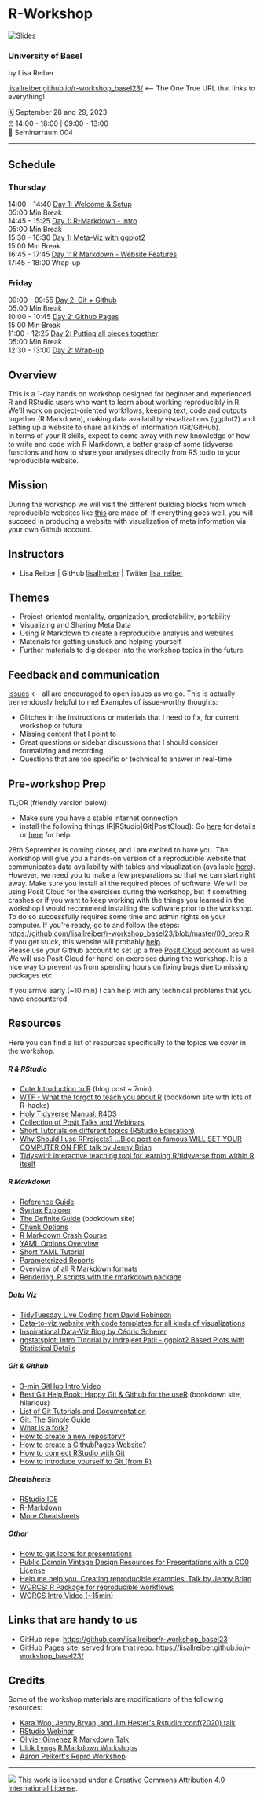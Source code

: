 # R-Workshop

[![Slides](https://img.shields.io/badge/workshop_slides-get-008900?style=flat&labelColor=black)](https://github.com/lisallreiber/r-workshop_basel23/raw/main/assets/slides/00_R-Workshop.pdf)

### University of Basel

by Lisa Reiber

[lisallreiber.github.io/r-workshop_basel23/](https://lisallreiber.github.io/r-workshop_basel23) \<-- The One True URL that links to everything!

:spiral_calendar: September 28 and 29, 2023\
:alarm_clock: 14:00 - 18:00 \| 09:00 - 13:00\
:hotel: Seminarraum 004

------------------------------------------------------------------------

## Schedule

### Thursday

14:00 - 14:40 [Day 1: Welcome & Setup](https://lisallreiber.github.io/r-workshop_basel23/day1_1)\
05:00 Min Break\
14:45 - 15:25 [Day 1: R-Markdown - Intro](https://lisallreiber.github.io/r-workshop_basel23/day1_2)\
05:00 Min Break\
15:30 - 16:30 [Day 1: Meta-Viz with ggplot2](https://lisallreiber.github.io/r-workshop_basel23/day1_3)\
15:00 Min Break\
16:45 - 17:45 [Day 1: R Markdown - Website Features](https://lisallreiber.github.io/r-workshop_basel23/day1_4)\
17:45 - 18:00 Wrap-up

### Friday

09:00 - 09:55 [Day 2: Git + Github](https://lisallreiber.github.io/r-workshop_basel23/day2_1)\
05:00 Min Break\
10:00 - 10:45 [Day 2: Github Pages](https://lisallreiber.github.io/r-workshop_basel23/day2_1)\
15:00 Min Break\
11:00 - 12:25 [Day 2: Putting all pieces together](https://lisallreiber.github.io/r-workshop_basel23/day2_2)\
05:00 Min Break\
12:30 - 13:00 [Day 2: Wrap-up](Nhttps://lisallreiber.github.io/r-workshop_basel23/day2_2)

## Overview

This is a 1-day hands on workshop designed for beginner and experienced R and RStudio users who want to learn about working reproducibly in R. We'll work on project-oriented workflows, keeping text, code and outputs together (R Markdown), making data availability visualizations (ggplot2) and setting up a website to share all kinds of information (Git/GitHub).\
In terms of your R skills, expect to come away with new knowledge of how to write and code with R Markdown, a better grasp of some tidyverse functions and how to share your analyses directly from RS      tudio to your reproducible website.

## Mission

During the workshop we will visit the different building blocks from which reproducible websites like [this](https://lisallreiber.github.io/GeneAnalysis/p1_0101_describe_plots.html) are made of. If everything goes well, you will succeed in producing a website with visualization of meta information via your own Github account.

## Instructors

-   Lisa Reiber \| GitHub [lisallreiber](https://github.com/lisallreiber) \| Twitter [lisa_reiber](https://twitter.com/lisa_reiber)

## Themes

-   Project-oriented mentality, organization, predictability, portability
-   Visualizing and Sharing Meta Data
-   Using R Markdown to create a reproducible analysis and websites
-   Materials for getting unstuck and helping yourself
-   Further materials to dig deeper into the workshop topics in the future

## Feedback and communication

[Issues](https://github.com/lisallreiber/r-workshop_basel23/issues) \<-- all are encouraged to open issues as we go. This is actually tremendously helpful to me! Examples of issue-worthy thoughts:

-   Glitches in the instructions or materials that I need to fix, for current workshop or future
-   Missing content that I point to
-   Great questions or sidebar discussions that I should consider formalizing and recording
-   Questions that are too specific or technical to answer in real-time

## Pre-workshop Prep

TL;DR (friendly version below):

-   Make sure you have a stable internet connection
-   install the following things (R\|RStudio\|Git\|PositCloud): Go [here](https://github.com/lisallreiber/r-workshop_basel23/blob/master/00_prep.R) for details or [here](https://happygitwithr.com/workshops.html#pre-workshop-set-up) for help.

28th September is coming closer, and I am excited to have you. The workshop will give you a hands-on version of a reproducible website that communicates data availability with tables and visualization (available [here](https://lisallreiber.github.io/GeneAnalysis/p1_0101_describe_plots.html)).\
However, we need you to make a few preparations so that we can start right away. Make sure you install all the required pieces of software. We will be using Posit Cloud for the exercises during the workshop, but if something crashes or if you want to keep working with the things you learned in the workshop I would recommend installing the software prior to the workshop. To do so successfully requires some time and admin rights on your computer. If you're ready, go to and follow the steps: <https://github.com/lisallreiber/r-workshop_basel23/blob/master/00_prep.R> If you get stuck, this website will probably [help](https://happygitwithr.com/workshops.html#pre-workshop-set-up).\
Please use your Github account to set up a free [Posit Cloud](https://rstudio.cloud/plans/free) account as well. We will use Posit Cloud for hand-on exercises during the workshop. It is a nice way to prevent us from spending hours on fixing bugs due to missing packages etc.

If you arrive early (~10 min) I can help with any technical problems that you have encountered.


## Resources

Here you can find a list of resources specifically to the topics we cover in the workshop.

##### R & RStudio

-   [Cute Introduction to R](https://rforcats.net/) (blog post \~ 7min)
-   [WTF - What the forgot to teach you about R](https://rstats.wtf/) (bookdown site with lots of R-hacks)
-   [Holy Tidyverse Manual: R4DS](https://r4ds.hadley.nz/)
-   [Collection of Posit Talks and Webinars](https://posit.co/resources/videos/)
-   [Short Tutorials on different topics (RStudio Education)](https://posit.cloud/learn/primers)
-   [Why Should I use RProjects? ...Blog post on famous WILL SET YOUR COMPUTER ON FIRE talk by Jenny Brian](https://www.tidyverse.org/blog/2017/12/workflow-vs-script/)
-   [Tidyswirl: interactive teaching tool for learning R/tidyverse from within R itself](https://github.com/sysilviakim/swirl-tidy)

##### R Markdown

-   [Reference Guide](https://rstudio.com/wp-content/uploads/2015/03/rmarkdown-reference.pdf)
-   [Syntax Explorer](https://daringfireball.net/projects/markdown/dingus)
-   [The Definite Guide](https://bookdown.org/yihui/rmarkdown/) (bookdown site)
-   [Chunk Options](https://yihui.name/knitr/options/)
-   [R Markdown Crash Course](https://zsmith27.github.io/rmarkdown_crash-course/index.html)
-   [YAML Options Overview](https://zsmith27.github.io/rmarkdown_crash-course/lesson-4-yaml-headers.html)
-   [Short YAML Tutorial](https://zsmith27.github.io/rmarkdown_crash-course/lesson-4-yaml-headers.html)
-   [Parameterized Reports](https://zsmith27.github.io/rmarkdown_crash-course/lesson-7-parameterized-reports.html)
-   [Overview of all R Markdown formats](https://rmarkdown.rstudio.com/formats.html)
-   [Rendering .R scripts with the rmarkdown package](https://rmarkdown.rstudio.com/articles_report_from_r_script.html)

##### Data Viz

-   [TidyTuesday Live Coding from David Robinson](https://www.youtube.com/watch?v=WxKSauhOY4g)
-   [Data-to-viz website with code templates for all kinds of visualizations](https://www.data-to-viz.com/)
-   [Inspirational Data-Viz Blog by Cédric Scherer](https://www.cedricscherer.com/)
-   [ggstatsplot: Intro Tutorial by Indrajeet Patil - ggplot2 Based Plots with Statistical Details](https://indrajeetpatil.github.io/ggstatsplot_slides/slides/ggstatsplot_presentation.html#1)

##### Git & Github

-   [3-min GitHub Intro Video](https://www.youtube.com/watch?v=w3jLJU7DT5E)
-   [Best Git Help Book: Happy Git & Github for the useR](http://happygitwithr.com/) (bookdown site, hilarious)
-   [List of Git Tutorials and Documentation](https://git-scm.com/doc/ext)
-   [Git: The Simple Guide](https://rogerdudler.github.io/git-guide/index.html)
-   [What is a fork?](https://docs.github.com/en/github/getting-started-with-github/fork-a-repo)
-   [How to create a new repository?](https://docs.github.com/en/github/getting-started-with-github/create-a-repo)
-   [How to create a GithubPages Website?](https://docs.github.com/en/github/working-with-github-pages/creating-a-github-pages-site)
-   [How to connect RStudio with Git](https://happygitwithr.com/new-github-first.html)
-   [How to introduce yourself to Git (from R)](https://happygitwithr.com/hello-git.html)

##### Cheatsheets

-   [RStudio IDE](https://rstudio.github.io/cheatsheets/rstudio-ide.pdf)
-   [R-Markdown](https://raw.githubusercontent.com/rstudio/cheatsheets/master/rmarkdown-2.0.pdf)
-   [More Cheatsheets](https://posit.cloud/learn/cheat-sheets)

##### Other

-   [How to get Icons for presentations](https://www.iconsdb.com)
-   [Public Domain Vintage Design Resources for Presentations with a CC0 License](https://www.rawpixel.com/category/53/public-domain?filter=all&sort=trending)
-   [Help me help you. Creating reproducible examples: Talk by Jenny Brian](https://rstudio.com/resources/webinars/help-me-help-you-creating-reproducible-examples/)
-   [WORCS: R Package for reproducible workflows](https://github.com/cjvanlissa/worcs)
-   [WORCS Intro Video (~15min)](https://www.youtube.com/watch?v=uzjpN_yFeUU)

## Links that are handy to us

-   GitHub repo: <https://github.com/lisallreiber/r-workshop_basel23>
-   GitHub Pages site, served from that repo: <https://lisallreiber.github.io/r-workshop_basel23/>

## Credits

Some of the workshop materials are modifications of the following resources:

-   [Kara Woo, Jenny Bryan, and Jim Hester's Rstudio::conf(2020) talk](https://github.com/rstudio-conf-2020/what-they-forgot)
-   [RStudio Webinar](https://rstudio.com/resources/webinars/rstudio-cloud-in-the-classroom/)
-   [Olivier Gimenez](https://oliviergimenez.github.io) [R Markdown Talk](https://oliviergimenez.github.io/intro_rmarkdown/)
-   [Ulrik Lyngs](https://ulriklyngs.com) [R Markdown Workshops](https://ulyngs.github.io/rmarkdown-workshop-2019/slides/Day1.html)
-   [Aaron Peikert's Repro Workshop](https://github.com/aaronpeikert?tab=repositories)

------------------------------------------------------------------------

![](https://i.creativecommons.org/l/by/4.0/88x31.png) This work is licensed under a [Creative Commons Attribution 4.0 International License](https://creativecommons.org/licenses/by/4.0/).
